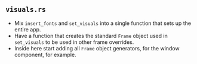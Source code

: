 ## `visuals.rs`
- Mix `insert_fonts` and `set_visuals` into a single function that sets up the entire app.
- Have a function that creates the standard `Frame` object used in `set_visuals` to be used in other frame overrides.
- Inside here start adding all `Frame` object generators, for the window component, for example.

